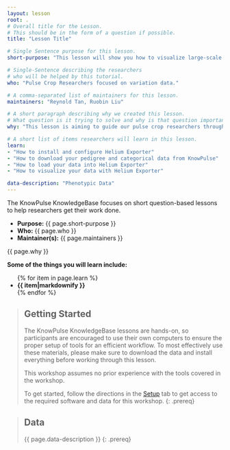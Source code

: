 ```yaml
---
layout: lesson
root: .
# Overall title for the Lesson.
# This should be in the form of a question if possible.
title: "Lesson Title"

# Single Sentence purpose for this lesson.
short-purpose: "This lesson will show you how to visualize large-scale germplasm pedigree and phenotypic data with Helium pedigree visualization framework."

# Single-Sentence describing the researchers
# who will be helped by this tutorial.
who: "Pulse Crop Researchers focused on variation data."

# A comma-separated list of maintainers for this lesson.
maintainers: "Reynold Tan, Ruobin Liu"

# A short paragraph describing why we created this lesson.
# What question is it trying to solve and why is that question important.
why: "This lesson is aiming to guide our pulse crop researchers through the procedure of Helium Exporter visualizing. Helium Exporter module can be used as a computational tools to visualize your pedigree structure. This visualization tool will help breeders making better decision as well as meeting their breeding goals."

# A short list of items researchers will learn in this lesson.
learn:
- "How to install and configure Helium Exporter"
- "How to download your pedigree and categorical data from KnowPulse"
- "How to load your data into Helium Exporter"
- "How to visualize your data with Helium Exporter"

data-description: "Phenotypic Data"
---
```


The KnowPulse KnowledgeBase focuses on short question-based lessons to help researchers get their work done.

- **Purpose:** {{ page.short-purpose }}
- **Who:** {{ page.who }}
- **Maintainer(s):** {{ page.maintainers }}

{{ page.why }}

<strong>Some of the things you will learn include:</strong>
<ul>
	{% for item in page.learn %}
	<li style="font-weight:bold">{{ item|markdownify }}</li>
	{% endfor %}
</ul>

> ## Getting Started
>
> The KnowPulse KnowledgeBase lessons are hands-on, so participants are
> encouraged to use their own computers to ensure the proper setup of tools
> for an efficient workflow. To most effectively use these materials,
> please make sure to download the data and install everything before
> working through this lesson.
>
> This workshop assumes no prior experience with the tools covered in the
> workshop.
>
> To get started, follow the directions in the [Setup](setup.html) tab to
> get access to the required software and data for this workshop.
{: .prereq}


> ## Data
>
> {{ page.data-description }}
{: .prereq}
